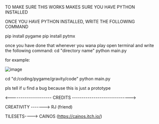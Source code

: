 TO MAKE SURE THIS WORKS MAKES SURE YOU HAVE PYTHON INSTALLED

ONCE YOU HAVE PYTHON INSTALLED, WRITE THE FOLLOWING COMMAND

  pip install pygame
  pip install pytmx

once you have done that whenever you wana play open terminal and write the following command:
  cd "directory name"
  python main.py

for example:
  
  ![image](https://github.com/TheeSmartKid/Gravity/assets/103258755/7ba4e781-33b8-4b81-afa0-26861a1b20c9)
  
  cd "d:/coding/pygame/gravity/code"
  python main.py

pls tell if u find a bug because this is just a prototype

<--------------------- CREDITS ------------------------------>

CREATIVITY -------> RJ (friend)

TILESETS----> CAINOS (https://cainos.itch.io/)
